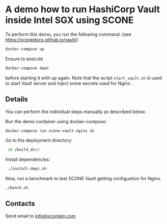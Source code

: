 # A demo how to run HashiCorp Vault inside Intel SGX using SCONE 


To perform this demo, you run the following command:
(see https://sconedocs.github.io/vault/)

```bash
docker-compose up
```

Ensure to execute 

```bash
docker-compose down
```

before starting it with *up* again. Note that the script `start_vault.sh` is used to start Vault server and inject some secrets used for Nginx.

## Details

You can perform the individual steps manually as described below.

Run the demo container using docker-compose:

```bash
docker-compose run scone-vault-nginx sh
```

Go to the deployment directory:

```bash
 cd /build_dir/
```

Install dependencies: 

```bash
 ./install-deps.sh
```

Now, run a benchmark to test SCONE Vault getting configuation for Nginx.

```bash
./bench.sh
```

## Contacts

Send email to info@scontain.com
